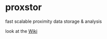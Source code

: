 proxstor
========

fast scalable proximity data storage &amp; analysis

look at the [Wiki](https://github.com/jgiannoules/proxstor/wiki)

